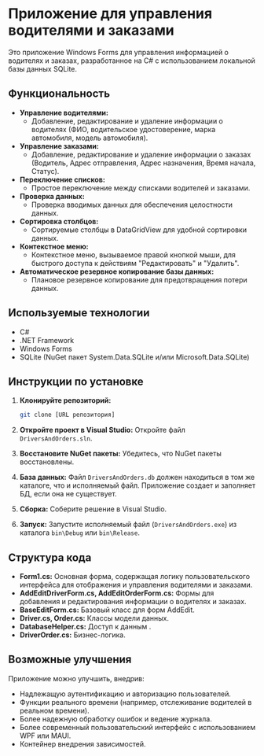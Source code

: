 # Приложение для управления водителями и заказами

Это приложение Windows Forms для управления информацией о водителях и заказах, разработанное на C# с использованием локальной базы данных SQLite.

## Функциональность

*   **Управление водителями:**
    *   Добавление, редактирование и удаление информации о водителях (ФИО, водительское удостоверение, марка автомобиля, модель автомобиля).
*   **Управление заказами:**
    *   Добавление, редактирование и удаление информации о заказах (Водитель, Адрес отправления, Адрес назначения, Время начала, Статус).
*   **Переключение списков:**
    *   Простое переключение между списками водителей и заказами.
*   **Проверка данных:**
    *   Проверка вводимых данных для обеспечения целостности данных.
*   **Сортировка столбцов:**
    *   Сортируемые столбцы в DataGridView для удобной сортировки данных.
*   **Контекстное меню:**
    *   Контекстное меню, вызываемое правой кнопкой мыши, для быстрого доступа к действиям "Редактировать" и "Удалить".
*   **Автоматическое резервное копирование базы данных:**
    *   Плановое резервное копирование для предотвращения потери данных.


## Используемые технологии

*   C#
*   .NET Framework
*   Windows Forms
*   SQLite (NuGet пакет System.Data.SQLite и/или Microsoft.Data.SQLite)


## Инструкции по установке

1.  **Клонируйте репозиторий:**

    ```bash
    git clone [URL репозитория]
    ```

2.  **Откройте проект в Visual Studio:** Откройте файл `DriversAndOrders.sln`.

3.  **Восстановите NuGet пакеты:** Убедитесь, что NuGet пакеты восстановлены.

4.  **База данных:** Файл `DriversAndOrders.db` должен находиться в том же каталоге, что и исполняемый файл. Приложение создает и заполняет БД, если она не существует.

5.  **Сборка:** Соберите решение в Visual Studio.

6.  **Запуск:** Запустите исполняемый файл (`DriversAndOrders.exe`) из каталога `bin\Debug` или `bin\Release`.

## Структура кода

*   **Form1.cs:** Основная форма, содержащая логику пользовательского интерфейса для отображения и управления водителями и заказами.
*   **AddEditDriverForm.cs, AddEditOrderForm.cs:** Формы для добавления и редактирования информации о водителях и заказах.
*   **BaseEditForm.cs:** Базовый класс для форм AddEdit.
*   **Driver.cs, Order.cs:** Классы модели данных.
*   **DatabaseHelper.cs:** Доступ к данным .
*   **DriverOrder.cs:** Бизнес-логика.

## Возможные улучшения

Приложение можно улучшить, внедрив:

*   Надлежащую аутентификацию и авторизацию пользователей.
*   Функции реального времени (например, отслеживание водителей в реальном времени).
*   Более надежную обработку ошибок и ведение журнала.
*   Более современный пользовательский интерфейс с использованием WPF или MAUI.
*   Контейнер внедрения зависимостей.

